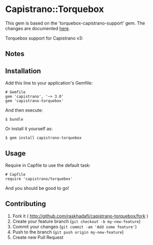 # Capistrano::Torquebox

This gem is based on the 'torquebox-capistrano-support' gem.
The changes are documented [here](CHANGELOG.md).

Torquebox support for Capistrano v3:

## Notes

## Installation

Add this line to your application's Gemfile:

    # Gemfile
    gem 'capistrano', '~> 3.0'
    gem 'capistrano-torquebox'

And then execute:

    $ bundle

Or install it yourself as:

    $ gem install capistrano-torquebox

## Usage

Require in Capfile to use the default task:

    # Capfile
    require 'capistrano/torquebox'

And you should be good to go!

## Contributing

1. Fork it ( http://github.com/raskhadafi/capistrano-torquebox/fork )
2. Create your feature branch (`git checkout -b my-new-feature`)
3. Commit your changes (`git commit -am 'Add some feature'`)
4. Push to the branch (`git push origin my-new-feature`)
5. Create new Pull Request
